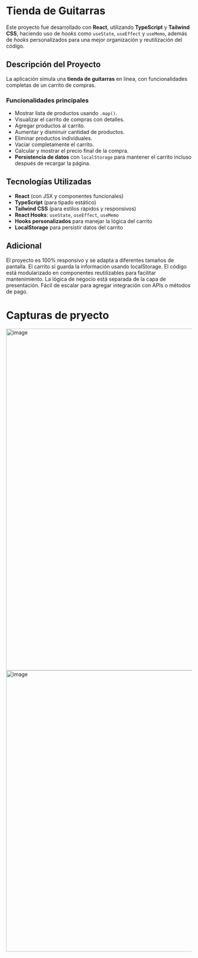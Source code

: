 # Tienda de Guitarras

Este proyecto fue desarrollado con **React**, utilizando **TypeScript** y **Tailwind CSS**, haciendo uso de *hooks* como `useState`, `useEffect` y `useMemo`, además de *hooks* personalizados para una mejor organización y reutilización del código.


## Descripción del Proyecto

La aplicación simula una **tienda de guitarras** en línea, con funcionalidades completas de un carrito de compras.

### Funcionalidades principales
- Mostrar lista de productos usando `.map()`.
- Visualizar el carrito de compras con detalles.
- Agregar productos al carrito.
- Aumentar y disminuir cantidad de productos.
- Eliminar productos individuales.
- Vaciar completamente el carrito.
- Calcular y mostrar el precio final de la compra.
- **Persistencia de datos** con `localStorage` para mantener el carrito incluso después de recargar la página.


## Tecnologías Utilizadas
- **React** (con JSX y componentes funcionales)
- **TypeScript** (para tipado estático)
- **Tailwind CSS** (para estilos rápidos y responsivos)
- **React Hooks**: `useState`, `useEffect`, `useMemo`
- **Hooks personalizados** para manejar la lógica del carrito
- **LocalStorage** para persistir datos del carrito

## Adicional
El proyecto es 100% responsivo y se adapta a diferentes tamaños de pantalla.
El carrito sí guarda la información usando localStorage.
El código está modularizado en componentes reutilizables para facilitar mantenimiento.
La lógica de negocio está separada de la capa de presentación.
Fácil de escalar para agregar integración con APIs o métodos de pago.


# Capturas de pryecto
<img width="1872" height="927" alt="image" src="https://github.com/user-attachments/assets/8ef504c2-5e04-48e5-9ccc-9591772a22d5" />
<img width="1488" height="763" alt="image" src="https://github.com/user-attachments/assets/9752847e-20d6-435d-a990-d46001056679" />

